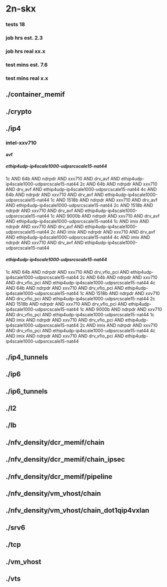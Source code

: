 # 2n-skx
### tests 18
### job hrs est. 2.3
### job hrs real xx.x
### test mins est. 7.6
### test mins real x.x
## ./container_memif
## ./crypto
## ./ip4
### intel-xxv710
#### avf
##### ethip4udp-ip4scale1000-udpsrcscale15-nat44
1c AND 64b AND ndrpdr AND xxv710 AND drv_avf AND ethip4udp-ip4scale1000-udpsrcscale15-nat44
2c AND 64b AND ndrpdr AND xxv710 AND drv_avf AND ethip4udp-ip4scale1000-udpsrcscale15-nat44
4c AND 64b AND ndrpdr AND xxv710 AND drv_avf AND ethip4udp-ip4scale1000-udpsrcscale15-nat44
1c AND 1518b AND ndrpdr AND xxv710 AND drv_avf AND ethip4udp-ip4scale1000-udpsrcscale15-nat44
2c AND 1518b AND ndrpdr AND xxv710 AND drv_avf AND ethip4udp-ip4scale1000-udpsrcscale15-nat44
1c AND 9000b AND ndrpdr AND xxv710 AND drv_avf AND ethip4udp-ip4scale1000-udpsrcscale15-nat44
1c AND imix AND ndrpdr AND xxv710 AND drv_avf AND ethip4udp-ip4scale1000-udpsrcscale15-nat44
2c AND imix AND ndrpdr AND xxv710 AND drv_avf AND ethip4udp-ip4scale1000-udpsrcscale15-nat44
4c AND imix AND ndrpdr AND xxv710 AND drv_avf AND ethip4udp-ip4scale1000-udpsrcscale15-nat44
##### ethip4udp-ip4scale1000-udpsrcscale15-nat44
1c AND 64b AND ndrpdr AND xxv710 AND drv_vfio_pci AND ethip4udp-ip4scale1000-udpsrcscale15-nat44
2c AND 64b AND ndrpdr AND xxv710 AND drv_vfio_pci AND ethip4udp-ip4scale1000-udpsrcscale15-nat44
4c AND 64b AND ndrpdr AND xxv710 AND drv_vfio_pci AND ethip4udp-ip4scale1000-udpsrcscale15-nat44
1c AND 1518b AND ndrpdr AND xxv710 AND drv_vfio_pci AND ethip4udp-ip4scale1000-udpsrcscale15-nat44
2c AND 1518b AND ndrpdr AND xxv710 AND drv_vfio_pci AND ethip4udp-ip4scale1000-udpsrcscale15-nat44
1c AND 9000b AND ndrpdr AND xxv710 AND drv_vfio_pci AND ethip4udp-ip4scale1000-udpsrcscale15-nat44
1c AND imix AND ndrpdr AND xxv710 AND drv_vfio_pci AND ethip4udp-ip4scale1000-udpsrcscale15-nat44
2c AND imix AND ndrpdr AND xxv710 AND drv_vfio_pci AND ethip4udp-ip4scale1000-udpsrcscale15-nat44
4c AND imix AND ndrpdr AND xxv710 AND drv_vfio_pci AND ethip4udp-ip4scale1000-udpsrcscale15-nat44
## ./ip4_tunnels
## ./ip6
## ./ip6_tunnels
## ./l2
## ./lb
## ./nfv_density/dcr_memif/chain
## ./nfv_density/dcr_memif/chain_ipsec
## ./nfv_density/dcr_memif/pipeline
## ./nfv_density/vm_vhost/chain
## ./nfv_density/vm_vhost/chain_dot1qip4vxlan
## ./srv6
## ./tcp
## ./vm_vhost
## ./vts
